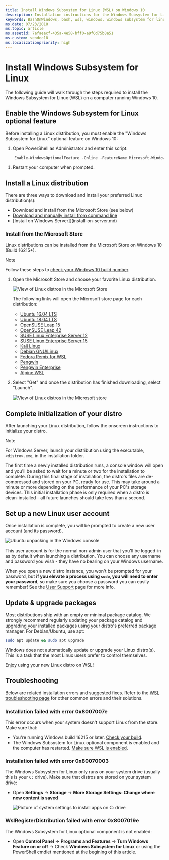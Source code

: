 ```yaml
---
title: Install Windows Subsystem for Linux (WSL) on Windows 10
description: Installation instructions for the Windows Subsystem for Linux on Windows 10.
keywords: BashOnWindows, bash, wsl, windows, windows subsystem for linux, windowssubsystem, ubuntu, debian, suse, windows 10, install
ms.date: 07/23/2018
ms.topic: article
ms.assetid: 7afaeacf-435a-4e58-bff0-a9f0d75b8a51
ms.custom: seodec18
ms.localizationpriority: high
---
```


# Install Windows Subsystem for Linux

The following guide will walk through the steps required to install the Windows Subsystem for Linux (WSL) on a computer running Windows 10.

## Enable the Windows Subsystem for Linux optional feature

Before installing a Linux distribution, you must enable the "Windows Subsystem for Linux" optional feature on Windows 10:

1. Open PowerShell as Administrator and enter this script:

```powershell
    Enable-WindowsOptionalFeature -Online -FeatureName Microsoft-Windows-Subsystem-Linux
```

1. Restart your computer when prompted.

## Install a Linux distribution

There are three ways to download and install your preferred Linux distribution(s):

- Download and install from the Microsoft Store (see below)
- [Download and manually install from command line](install-manual.md)
- [Install on Windows Server]](install-on-server.md)

### Install from the Microsoft Store

Linux distributions can be installed from the Microsoft Store on Windows 10 (Build 16215+).

> [!NOTE]
> Follow these steps to [check your Windows 10 build number](troubleshooting.md#check-your-build-number).

1. Open the Microsoft Store and choose your favorite Linux distribution.

    ![View of Linux distros in the Microsoft Store](media/store.png)

    The following links will open the Microsoft store page for each distribution:

    - [Ubuntu 16.04 LTS](https://www.microsoft.com/store/apps/9pjn388hp8c9)
    - [Ubuntu 18.04 LTS](https://www.microsoft.com/store/apps/9N9TNGVNDL3Q)
    - [OpenSUSE Leap 15](https://www.microsoft.com/store/apps/9n1tb6fpvj8c)
    - [OpenSUSE Leap 42](https://www.microsoft.com/store/apps/9njvjts82tjx)
    - [SUSE Linux Enterprise Server 12](https://www.microsoft.com/store/apps/9p32mwbh6cns)
    - [SUSE Linux Enterprise Server 15](https://www.microsoft.com/store/apps/9pmw35d7fnlx)
    - [Kali Linux](https://www.microsoft.com/store/apps/9PKR34TNCV07)
    - [Debian GNU/Linux](https://www.microsoft.com/store/apps/9MSVKQC78PK6)
    - [Fedora Remix for WSL](https://www.microsoft.com/store/apps/9n6gdm4k2hnc)
    - [Pengwin](https://www.microsoft.com/store/apps/9NV1GV1PXZ6P)
    - [Pengwin Enterprise](https://www.microsoft.com/store/apps/9N8LP0X93VCP)
    - [Alpine WSL](https://www.microsoft.com/store/apps/9p804crf0395)

1. Select "Get" and once the distribution has finished downloading, select "Launch".

    ![View of Linux distros in the Microsoft store](media/UbuntuStore.png)

## Complete initialization of your distro

After launching your Linux distribution, follow the onscreen instructions to initialize your distro.

> [!NOTE]
> For Windows Server, launch your distribution using the executable, `<distro>.exe`, in the installation folder.

The first time a newly installed distribution runs, a console window will open and you'll be asked to wait for a minute or two for the installation to complete. During this final stage of installation, the distro's files are de-compressed and stored on your PC, ready for use. This may take around a minute or more depending on the performance of your PC's storage devices. This initial installation phase is only required when a distro is clean-installed - all future launches should take less than a second.

## Set up a new Linux user account

Once installation is complete, you will be prompted to create a new user account (and its password).

![Ubuntu unpacking in the Windows console](media/UbuntuInstall.png)

This user account is for the normal non-admin user that you'll be logged-in as by default when launching a distribution. You can choose any username and password you wish - they have no bearing on your Windows username.

When you open a new distro instance, you won't be prompted for your password, but **if you elevate a process using `sudo`, you will need to enter your password**, so make sure you choose a password you can easily remember! See the [User Support](user-support.md) page for more info.

## Update & upgrade packages

Most distributions ship with an empty or minimal package catalog. We strongly recommend regularly updating your package catalog and upgrading your installed packages using your distro's preferred package manager. For Debian/Ubuntu, use apt:

```bash
sudo apt update && sudo apt upgrade
```

Windows does not automatically update or upgrade your Linux distro(s). This is a task that the most Linux users prefer to control themselves.

Enjoy using your new Linux distro on WSL!

## Troubleshooting

Below are related installation errors and suggested fixes. Refer to the [WSL troubleshooting page](troubleshooting.md) for other common errors and their solutions.

### Installation failed with error 0x8007007e

This error occurs when your system doesn't support Linux from the store.  Make sure that:

- You're running Windows build 16215 or later. [Check your build](troubleshooting.md#check-your-build-number).
- The Windows Subsystem for Linux optional component is enabled and the computer has restarted.  [Make sure WSL is enabled](troubleshooting.md#confirm-wsl-is-enabled).

### Installation failed with error 0x80070003

The Windows Subsystem for Linux only runs on your system drive (usually this is your `C:` drive). Make sure that distros are stored on your system drive:

- Open **Settings** -> **Storage** -> **More Storage Settings: Change where new content is saved**
  
    ![Picture of system settings to install apps on C: drive](media/AppStorage.png)

### WslRegisterDistribution failed with error 0x8007019e

The Windows Subsystem for Linux optional component is not enabled:

- Open **Control Panel** -> **Programs and Features** -> **Turn Windows Feature on or off** -> Check **Windows Subsystem for Linux** or using the PowerShell cmdlet mentioned at the begining of this article.
